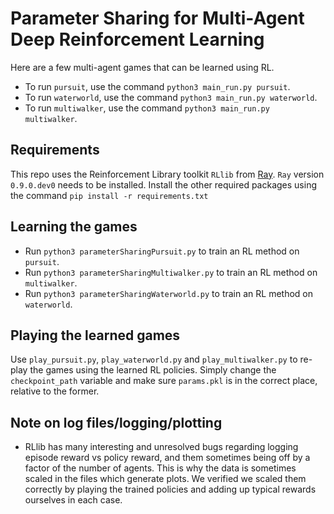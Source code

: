 # Parameter Sharing for Multi-Agent Deep Reinforcement Learning
Here are a few multi-agent games that can be learned using RL.

* To run `pursuit`, use the command `python3 main_run.py pursuit`.
* To run `waterworld`, use the command `python3 main_run.py waterworld`.
* To run `multiwalker`, use the command `python3 main_run.py multiwalker`.

## Requirements
This repo uses the Reinforcement Library toolkit `RLlib` from [Ray](https://github.com/ray-project/ray). `Ray` version `0.9.0.dev0` needs to be installed. Install the other required packages using the command `pip install -r requirements.txt`


## Learning the games
* Run `python3 parameterSharingPursuit.py` to train an RL method on `pursuit`.
* Run `python3 parameterSharingMultiwalker.py` to train an RL method on `multiwalker`.
* Run `python3 parameterSharingWaterworld.py` to train an RL method on `waterworld`.

## Playing the learned games
Use `play_pursuit.py`, `play_waterworld.py` and `play_multiwalker.py` to re-play the games using the learned RL policies. Simply change the `checkpoint_path` variable and make sure `params.pkl` is in the correct place, relative to the former.

## Note on log files/logging/plotting

* RLlib has many interesting and unresolved bugs regarding logging episode reward vs policy reward, and them sometimes being off by a factor of the number of agents. This is why the data is sometimes scaled in the files which generate plots. We verified we scaled them correctly by playing the trained policies and adding up typical rewards ourselves in each case.
